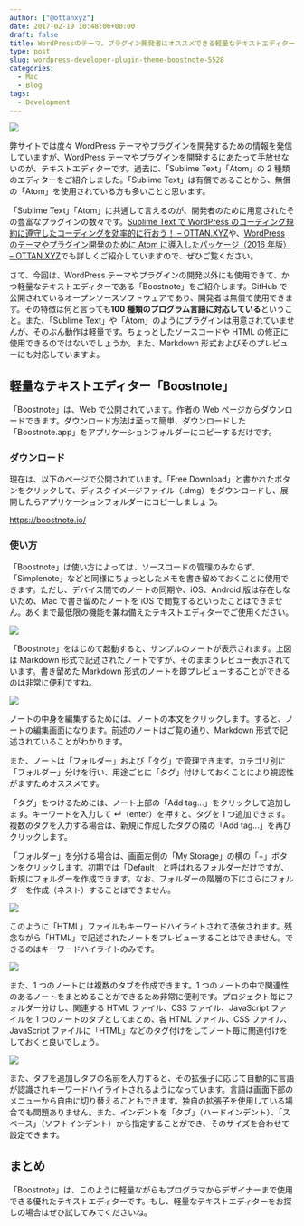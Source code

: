 ```yaml
---
author: ["@ottanxyz"]
date: 2017-02-19 10:48:06+00:00
draft: false
title: WordPressのテーマ、プラグイン開発者にオススメできる軽量なテキストエディター「Boostnote」
type: post
slug: wordpress-developer-plugin-theme-boostnote-5528
categories:
  - Mac
  - Blog
tags:
  - Development
---
```


![](/uploads/2017/02/170219-58a972d7665c9.jpg)

弊サイトでは度々 WordPress テーマやプラグインを開発するための情報を発信していますが、WordPress テーマやプラグインを開発するにあたって手放せないのが、テキストエディターです。過去に、「Sublime Text」「Atom」の 2 種類のエディターをご紹介しました。「Sublime Text」は有償であることから、無償の「Atom」を使用されている方も多いことと思います。

「Sublime Text」「Atom」に共通して言えるのが、開発者のために用意されたその豊富なプラグインの数々です。[Sublime Text で WordPress のコーディング規約に遵守したコーディングを効率的に行おう！ – OTTAN.XYZ](/posts/2016/05/sublime-text-wordpress-standard-coding-4309/)や、[WordPress のテーマやプラグイン開発のために Atom に導入したパッケージ（2016 年版） – OTTAN.XYZ](/posts/2016/05/wordpress-atom-recommended-package-4369/)でも詳しくご紹介していますので、ぜひご覧ください。

さて、今回は、WordPress テーマやプラグインの開発以外にも使用できて、かつ軽量なテキストエディターである「Boostnote」をご紹介します。GitHub で公開されているオープンソースソフトウェアであり、開発者は無償で使用できます。その特徴は何と言っても**100 種類のプログラム言語に対応している**ということ。また、「Sublime Text」や「Atom」のようにプラグインは用意されていませんが、そのぶん動作は軽量です。ちょっとしたソースコードや HTML の修正に使用できるのではないでしょうか。また、Markdown 形式およびそのプレビューにも対応していますよ。

## 軽量なテキストエディター「Boostnote」

「Boostnote」は、Web で公開されています。作者の Web ページからダウンロードできます。ダウンロード方法は至って簡単、ダウンロードした「Boostnote.app」をアプリケーションフォルダーにコピーするだけです。

### ダウンロード

現在は、以下のページで公開されています。「Free Download」と書かれたボタンをクリックして、ディスクイメージファイル（.dmg）をダウンロードし、展開したらアプリケーションフォルダーにコピーしましょう。

https://boostnote.io/

### 使い方

「Boostnote」は使い方によっては、ソースコードの管理のみならず、「Simplenote」などと同様にちょっとしたメモを書き留めておくことに使用できます。ただし、デバイス間でのノートの同期や、iOS、Android 版は存在しないため、Mac で書き留めたノートを iOS で閲覧するといったことはできません。あくまで最低限の機能を兼ね備えたテキストエディターでご使用ください。

![](/uploads/2017/02/170219-58a972de6e70c.png)

「Boostnote」をはじめて起動すると、サンプルのノートが表示されます。上図は Markdown 形式で記述されたノートですが、そのままうレビュー表示されています。書き留めた Markdown 形式のノートを即プレビューすることができるのは非常に便利ですね。

![](/uploads/2017/02/170219-58a972e39b60c.png)

ノートの中身を編集するためには、ノートの本文をクリックします。すると、ノートの編集画面になります。前述のノートはご覧の通り、Markdown 形式で記述されていることがわかります。

また、ノートは「フォルダー」および「タグ」で管理できます。カテゴリ別に「フォルダー」分けを行い、用途ごとに「タグ」付けしておくことにより視認性がますためオススメです。

「タグ」をつけるためには、ノート上部の「Add tag...」をクリックして追加します。キーワードを入力して ↵（enter）を押すと、タグを 1 つ追加できます。複数のタグを入力する場合は、新規に作成したタグの隣の「Add tag...」を再びクリックします。

「フォルダー」を分ける場合は、画面左側の「My Storage」の横の「+」ボタンをクリックします。初期では「Default」と呼ばれるフォルダーだけですが、新規にフォルダーを作成できます。なお、フォルダーの階層の下にさらにフォルダーを作成（ネスト）することはできません。

![](/uploads/2017/02/170219-58a972e9da24b.png)

このように「HTML」ファイルもキーワードハイライトされて憑依されます。残念ながら「HTML」で記述されたノートをプレビューすることはできません。できるのはキーワードハイライトのみです。

![](/uploads/2017/02/170219-58a972eeefa49.png)

また、1 つのノートには複数のタブを作成できます。1 つのノートの中で関連性のあるノートをまとめることができるため非常に便利です。プロジェクト毎にフォルダー分けし、関連する HTML ファイル、CSS ファイル、JavaScript ファイルを 1 つのノートのタブとしてまとめ、各 HTML ファイル、CSS ファイル、JavaScript ファイルに「HTML」などのタグ付けをしてノート毎に関連付けをしておくと良いでしょう。

![](/uploads/2017/02/170219-58a972f5559bd.png)

また、タブを追加しタブの名前を入力すると、その拡張子に応じて自動的に言語が認識されキーワードハイライトされるようになっています。言語は画面下部のメニューから自由に切り替えることもできます。独自の拡張子を使用している場合でも問題ありません。また、インデントを「タブ」（ハードインデント）、「スペース」（ソフトインデント）から指定することができ、そのサイズを合わせて設定できます。

## まとめ

「Boostnote」は、このように軽量ながらもプログラマからデザイナーまで使用できる優れたテキストエディターです。もし、軽量なテキストエディターをお探しの場合はぜひ試してみてくださいね。

